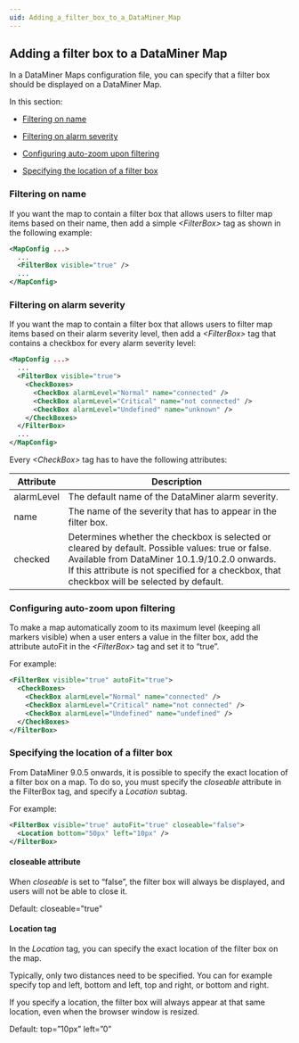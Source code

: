 ```yaml
---
uid: Adding_a_filter_box_to_a_DataMiner_Map
---
```


## Adding a filter box to a DataMiner Map

In a DataMiner Maps configuration file, you can specify that a filter box should be displayed on a DataMiner Map.

In this section:

- [Filtering on name](#filtering-on-name)

- [Filtering on alarm severity](#filtering-on-alarm-severity)

- [Configuring auto-zoom upon filtering](#configuring-auto-zoom-upon-filtering)

- [Specifying the location of a filter box](#specifying-the-location-of-a-filter-box)

### Filtering on name

If you want the map to contain a filter box that allows users to filter map items based on their name, then add a simple *\<FilterBox>* tag as shown in the following example:

```xml
<MapConfig ...>
  ...
  <FilterBox visible="true" />
  ...
</MapConfig>
```

### Filtering on alarm severity

If you want the map to contain a filter box that allows users to filter map items based on their alarm severity level, then add a *\<FilterBox>* tag that contains a checkbox for every alarm severity level:

```xml
<MapConfig ...>
  ...
  <FilterBox visible="true">
    <CheckBoxes>
      <CheckBox alarmLevel="Normal" name="connected" />
      <CheckBox alarmLevel="Critical" name="not connected" />
      <CheckBox alarmLevel="Undefined" name="unknown" />
    </CheckBoxes>
  </FilterBox>
  ...
</MapConfig>
```

Every *\<CheckBox>* tag has to have the following attributes:

| Attribute  | Description                                                                                                                                                                                                                                          |
|------------|------------------------------------------------------------------------------------------------------------------------------------------------------------------------------------------------------------------------------------------------------|
| alarmLevel | The default name of the DataMiner alarm severity.                                                                                                                                                                                                    |
| name       | The name of the severity that has to appear in the filter box.                                                                                                                                                                                       |
| checked    | Determines whether the checkbox is selected or cleared by default. Possible values: true or false. Available from DataMiner 10.1.9/10.2.0 onwards.<br> If this attribute is not specified for a checkbox, that checkbox will be selected by default. |

### Configuring auto-zoom upon filtering

To make a map automatically zoom to its maximum level (keeping all markers visible) when a user enters a value in the filter box, add the attribute autoFit in the *\<FilterBox>* tag and set it to “true”.

For example:

```xml
<FilterBox visible="true" autoFit="true">
  <CheckBoxes>
    <CheckBox alarmLevel="Normal" name="connected" />
    <CheckBox alarmLevel="Critical" name="not connected" />
    <CheckBox alarmLevel="Undefined" name="undefined" />
  </CheckBoxes>
</FilterBox>
```

### Specifying the location of a filter box

From DataMiner 9.0.5 onwards, it is possible to specify the exact location of a filter box on a map. To do so, you must specify the *closeable* attribute in the FilterBox tag, and specify a *Location* subtag.

For example:

```xml
<FilterBox visible="true" autoFit="true" closeable="false">
  <Location bottom="50px" left="10px" />
</FilterBox>
```

#### closeable attribute

When *closeable* is set to “false”, the filter box will always be displayed, and users will not be able to close it.

Default: closeable="true"

#### Location tag

In the *Location* tag, you can specify the exact location of the filter box on the map.

Typically, only two distances need to be specified. You can for example specify top and left, bottom and left, top and right, or bottom and right.

If you specify a location, the filter box will always appear at that same location, even when the browser window is resized.

Default: top=”10px” left=”0”
